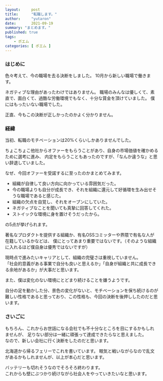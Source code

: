 ```yaml
---
layout:     post
title:      "転職します。"
author:     "yutaron"
date:       2021-09-19
summary: "まとめます。"
published: true
tags:
    - ポエム
categories: [ ポエム ]
---
```


###  はじめに
色々考えて、今の職場を去る決断をしました。
10月から新しい職場で働きます。

ネガティブな理由があったわけではありません。
職場のみんなは優しくて、素直で、面白くて、過酷な労働環境でもなく、十分な賃金を頂けていました。
僕にはもったいない職場でした。

正直、今もこの決断が正しかったのかよく分かりません。

###  経緯

当初、転職のモチベーションは20%くらいしかありませんでした。

ちょこちょこ他社からオファーをもらうことがあり、自身の市場価値を確かめるために選考に進み、
内定をもらうこともあったのですが、「なんか違うな」と思い辞退していました。

なぜ、今回オファーを受諾するに至ったのかまとめてみます。

- 組織が自律して良い方向に向かっている雰囲気だった。
- 今の職場よりも自分が成長でき、それを組織に還元して好循環を生み出せそうな職場であると感じた。
- 組織の欠点を自覚し、それをオープンにしていた。
- ネガティブなことを聞いても真摯に回答してくれた。
- ストイックな環境に身を置けそうだったから。

の5点が挙げられます。

著名なプロダクトを提供する組織か、有名OSSコミッターや界隈で有名な人が在籍しているかなどは、
僕にとってあまり重要ではないです。（そのような組織に入れるほど僕自身は優秀ではないですが）

現時点で進みたいキャリアとして、組織の完璧さは重視していません。  
「社会的意義がある事業で自分も良いと思えるか」「自身が組織と共に成長できる余地があるか」が大事だと思います。

また、僕は変化のない環境にとどまり続けることを嫌うようです。

自分の足を動かした分、景色の変化がないと、モチベーションを保ち続けるのが難しい性格であると思っており、この性格も、今回の決断を後押ししたのだと思います。  

###  さいごに
もちろん、これからお世話になる会社でも不十分なところを目にするかもしれませんが、
足りない部分は一緒に頑張って達成できたらなと思えました。  
なので、新しい会社に行く決断をしたのだと思います。

北海道から帰るフェリーでこれを書いています。
眠気と戦いながらなので乱文があるかもしれませんが、以上が本心だと思います。

バッテリーも切れそうなのでそろそろ終わります。  
これからも壁にぶつかり続けながら社会人をやっていきたいなと思います。